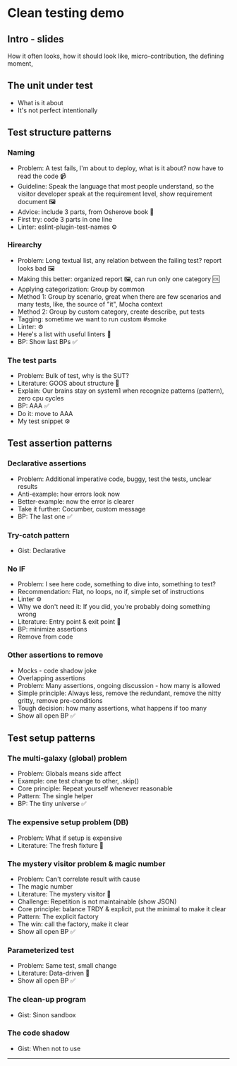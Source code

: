 # Clean testing demo

## Intro - slides

How it often looks, how it should look like, micro-contribution, the defining moment,

## The unit under test

- What is it about
- It's not perfect intentionally

## Test structure patterns

### Naming

- Problem: A test fails, I'm about to deploy, what is it about? now have to read the code 📹
- Guideline: Speak the language that most people understand, so the visitor developer speak at the requirement level, show requirement document 🖼
- Advice: include 3 parts, from Osherove book 📓
- First try: code 3 parts in one line
- Linter: eslint-plugin-test-names ️️⚙️

### Hirearchy

- Problem: Long textual list, any relation between the failing test? report looks bad 🖼
- Making this better: organized report 🖼, can run only one category 🆒
- Applying categorization: Group by common
- Method 1: Group by scenario, great when there are few scenarios and many tests, like, the source of "it", Mocha context
- Method 2: Group by custom category, create describe, put tests
- Tagging: sometime we want to run custom #smoke
- Linter: ⚙️
- Here's a list with useful linters 🎁
- BP: Show last BPs ✅

### The test parts

- Problem: Bulk of test, why is the SUT?
- Literature: GOOS about structure 📓
- Explain: Our brains stay on system1 when recognize patterns (pattern), zero cpu cycles
- BP: AAA ✅
- Do it: move to AAA
- My test snippet ⚙️

## Test assertion patterns

### Declarative assertions

- Problem: Additional imperative code, buggy, test the tests, unclear results
- Anti-example: how errors look now
- Better-example: now the error is clearer
- Take it further: Cocumber, custom message
- BP: The last one ✅

### Try-catch pattern

- Gist: Declarative

### No IF

- Problem: I see here code, something to dive into, something to test?
- Recommendation: Flat, no loops, no if, simple set of instructions
- Linter ⚙️
- Why we don't need it: If you did, you're probably doing something wrong
- Literature: Entry point & exit point 📓
- BP: minimize assertions
- Remove from code

### Other assertions to remove

- Mocks - code shadow joke
- Overlapping assertions
- Problem: Many assertions, ongoing discussion - how many is allowed
- Simple principle: Always less, remove the redundant, remove the nitty gritty, remove pre-conditions
- Tough decision: how many assertions, what happens if too many
- Show all open BP ✅

## Test setup patterns

### The multi-galaxy (global) problem

- Problem: Globals means side affect
- Example: one test change to other, .skip()
- Core principle: Repeat yourself whenever reasonable
- Pattern: The single helper
- BP: The tiny universe ✅

### The expensive setup problem (DB)

- Problem: What if setup is expensive
- Literature: The fresh fixture 📓

### The mystery visitor problem & magic number

- Problem: Can't correlate result with cause
- The magic number
- Literature: The mystery visitor 📓
- Challenge: Repetition is not maintainable (show JSON)
- Core principle: balance TRDY & explicit, put the minimal to make it clear
- Pattern: The explicit factory
- The win: call the factory, make it clear
- Show all open BP ✅

### Parameterized test

- Problem: Same test, small change
- Literature: Data-driven **📓**
- Show all open BP ✅

### The clean-up program

- Gist: Sinon sandbox

### The code shadow

- Gist: When not to use
****